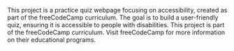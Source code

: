 This project is a practice quiz webpage focusing on accessibility, created as part of the freeCodeCamp curriculum. The goal is to build a user-friendly quiz, ensuring it is accessible to people with disabilities.
This project is part of the freeCodeCamp curriculum. Visit freeCodeCamp for more information on their educational programs.

